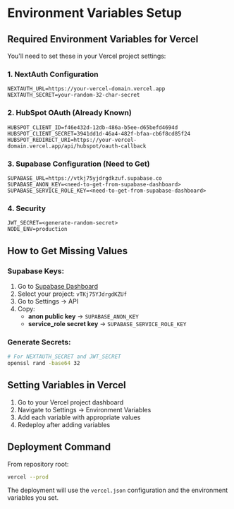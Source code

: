 # Environment Variables Setup

## Required Environment Variables for Vercel

You'll need to set these in your Vercel project settings:

### 1. NextAuth Configuration
```
NEXTAUTH_URL=https://your-vercel-domain.vercel.app
NEXTAUTH_SECRET=your-random-32-char-secret
```

### 2. HubSpot OAuth (Already Known)
```
HUBSPOT_CLIENT_ID=f46e432d-12db-486a-b5ee-d65befd4694d
HUBSPOT_CLIENT_SECRET=3941dd1d-46a4-482f-bfaa-cb6f8cd85f24
HUBSPOT_REDIRECT_URI=https://your-vercel-domain.vercel.app/api/hubspot/oauth-callback
```

### 3. Supabase Configuration (Need to Get)
```
SUPABASE_URL=https://vtkj75yjdrgdkzuf.supabase.co
SUPABASE_ANON_KEY=<need-to-get-from-supabase-dashboard>
SUPABASE_SERVICE_ROLE_KEY=<need-to-get-from-supabase-dashboard>
```

### 4. Security
```
JWT_SECRET=<generate-random-secret>
NODE_ENV=production
```

## How to Get Missing Values

### Supabase Keys:
1. Go to [Supabase Dashboard](https://supabase.com/dashboard)
2. Select your project: `vTKj75YJdrgdKZUf`
3. Go to Settings → API
4. Copy:
   - **anon public key** → `SUPABASE_ANON_KEY`
   - **service_role secret key** → `SUPABASE_SERVICE_ROLE_KEY`

### Generate Secrets:
```bash
# For NEXTAUTH_SECRET and JWT_SECRET
openssl rand -base64 32
```

## Setting Variables in Vercel

1. Go to your Vercel project dashboard
2. Navigate to Settings → Environment Variables
3. Add each variable with appropriate values
4. Redeploy after adding variables

## Deployment Command

From repository root:
```bash
vercel --prod
```

The deployment will use the `vercel.json` configuration and the environment variables you set.